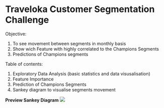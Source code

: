 # Traveloka Customer Segmentation Challenge
Objective: 
1. To see movement between segments in monthly basis
2. Show wich Feature with highly correlated to the Champions Segments
3. Predictions of Champions segments

Table of contents: 
1. Exploratory Data Analysis (basic statistics and data visusalisation)
2. Feature Importance
3. Prediction of Champions Segments
4. Sankey diagram to visualise segments movement

**Preview Sankey Diagram**
![](images/champion_movement.PNG)
